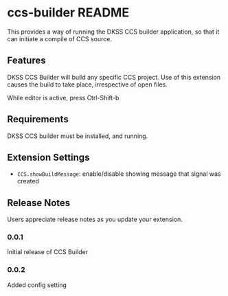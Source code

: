 # ccs-builder README

This provides a way of running the DKSS CCS builder application, so that it can initiate a compile of CCS source.

## Features

DKSS CCS Builder will build any specific CCS project. Use of this extension causes the build to take place, irrespective of open files.

While editor is active, press Ctrl-Shift-b

## Requirements

DKSS CCS builder must be installed, and running.

## Extension Settings

* `CCS.showBuildMessage`: enable/disable showing message that signal was created

## Release Notes

Users appreciate release notes as you update your extension.

### 0.0.1

Initial release of CCS Builder

### 0.0.2

Added config setting

